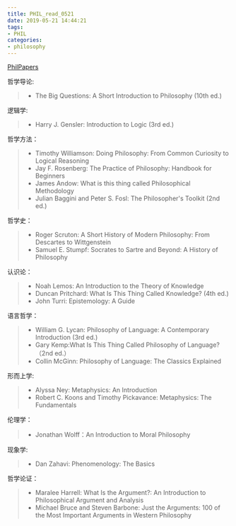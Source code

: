 ```yaml
---
title: PHIL_read_0521
date: 2019-05-21 14:44:21
tags:
- PHIL
categories:
- philosophy
---
```


[PhilPapers](https://philpapers.org/)

哲学导论:
>  - The Big Questions: A Short Introduction to Philosophy (10th ed.)
    
逻辑学:
> - Harry J. Gensler: Introduction to Logic (3rd ed.)

哲学方法：
> - Timothy Williamson: Doing Philosophy: From Common Curiosity to Logical Reasoning
> - Jay F. Rosenberg: The Practice of Philosophy: Handbook for Beginners
> - James Andow: What is this thing called Philosophical Methodology
> - Julian Baggini and Peter S. Fosl: The Philosopher's Toolkit (2nd ed.)

哲学史：
> - Roger Scruton: A Short History of Modern Philosophy: From Descartes to Wittgenstein
> - Samuel E. Stumpf: Socrates to Sartre and Beyond: A History of Philosophy

认识论：
> - Noah Lemos: An Introduction to the Theory of Knowledge
> - Duncan Pritchard: What Is This Thing Called Knowledge? (4th ed.)
> - John Turri: Epistemology: A Guide

语言哲学：
> - William G. Lycan: Philosophy of Language: A Contemporary Introduction (3rd ed.)
> - Gary Kemp:What Is This Thing Called Philosophy of Language?（2nd ed.）
> - Collin McGinn: Philosophy of Language: The Classics Explained

形而上学:

> - Alyssa Ney: Metaphysics: An Introduction
> - Robert C. Koons and Timothy Pickavance: Metaphysics: The Fundamentals

伦理学：

> - Jonathan Wolff：An Introduction to Moral Philosophy

现象学:
> - Dan Zahavi: Phenomenology: The Basics

哲学论证：

> - Maralee Harrell: What Is the Argument?: An Introduction to Philosophical Argument and Analysis
> - Michael Bruce and Steven Barbone: Just the Arguments: 100 of the Most Important Arguments in Western Philosophy